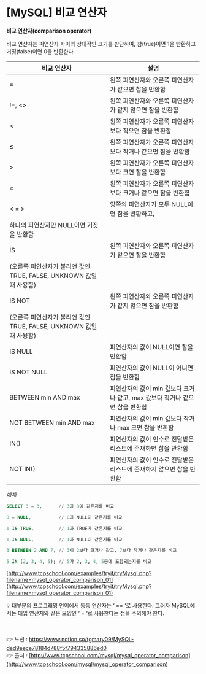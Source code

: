 # [**MySQL] 비교 연산자**

**비교 연산자(comparison operator)**

비교 연산자는 피연산자 사이의 상대적인 크기를 판단하여, 
참(true)이면 1을 반환하고 거짓(false)이면 0을 반환한다.

| 비교 연산자 | 설명 |
| --- | --- |
| = | 왼쪽 피연산자와 오른쪽 피연산자가 같으면 참을 반환함 |
| !=, <> | 왼쪽 피연산자와 오른쪽 피연산자가 같지 않으면 참을 반환함 |
| < | 왼쪽 피연산자가 오른쪽 피연산자보다 작으면 참을 반환함 |
| ≤ | 왼쪽 피연산자가 오른쪽 피연산자보다 작거나 같으면 참을 반환함 |
| > | 왼쪽 피연산자가 오른쪽 피연산자보다 크면 참을 반환함 |
| ≥ | 왼쪽 피연산자가 오른쪽 피연산자보다 크거나 같으면 참을 반환함 |
| < = > | 양쪽의 피연산자가 모두 NULL이면 참을 반환하고, 
하나의 피연산자만 NULL이면 거짓을 반환함 |
| IS | 왼쪽 피연산자와 오른쪽 피연산자가 같으면 참을 반환함
(오른쪽 피연산자가 불리언 값인 TRUE, FALSE, UNKNOWN 값일 때 사용함) |
| IS NOT | 왼쪽 피연산자와 오른쪽 피연산자가 같지 않으면 참을 반환함
(오른쪽 피연산자가 불리언 값인 TRUE, FALSE, UNKNOWN 값일 때 사용함) |
| IS NULL | 피연산자의 값이 NULL이면 참을 반환함 |
| IS NOT NULL | 피연산자의 값이 NULL이 아니면 참을 반환함 |
| BETWEEN min AND max | 피연산자의 값이 min 값보다 크거나 같고, max 값보다 작거나 같으면 참을 반환함 |
| NOT BETWEEN min AND max | 피연산자의 값이 min 값보다 작거나 max 크면 참을 반환함 |
| IN() | 피연산자의 값이 인수로 전달받은 리스트에 존재하면 참을 반환함 |
| NOT IN() | 피연산자의 값이 인수로 전달받은 리스트에 존재하지 않으면 참을 반환함 |

*예제*

```sql
SELECT 3 = 3,      // 3과 3이 같은지를 비교

0 = NULL,          // 0과 NULL이 같은지를 비교

1 IS TRUE,         // 1과 TRUE가 같은지를 비교

1 IS NULL,         // 1과 NULL이 같은지를 비교

3 BETWEEN 2 AND 7, // 3이 2보다 크거나 같고, 7보다 작거나 같은지를 비교

5 IN (2, 3, 4, 5); // 5가 2, 3, 4, 5중에 포함되는지를 비교
```

[http://www.tcpschool.com/examples/tryit/tryMysql.php?filename=mysql_operator_comparison_01](http://www.tcpschool.com/examples/tryit/tryMysql.php?filename=mysql_operator_comparison_01)


<aside>
💡 대부분의 프로그래밍 언어에서 동등 연산자는 ‘ == ‘로 사용한다.
그러자 MySQL에서는 대입 연산자와 같은 모양인 ‘ = ‘로 사용한다는 점을 주의해야 한다.

</aside>

<br><br>
👉 노션 : https://www.notion.so/tgmary09/MySQL-ded9eece78184d788f5f794335886ed0
<br>
👉 출처 : [http://www.tcpschool.com/mysql/mysql_operator_comparison](http://www.tcpschool.com/mysql/mysql_operator_comparison)
